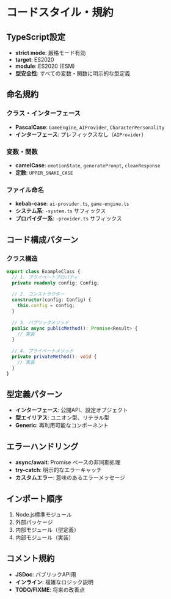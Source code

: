 # コードスタイル・規約

## TypeScript設定
- **strict mode**: 厳格モード有効
- **target**: ES2020
- **module**: ES2020 (ESM)
- **型安全性**: すべての変数・関数に明示的な型定義

## 命名規約
### クラス・インターフェース
- **PascalCase**: `GameEngine`, `AIProvider`, `CharacterPersonality`
- **インターフェース**: プレフィックスなし（`AIProvider`）

### 変数・関数
- **camelCase**: `emotionState`, `generatePrompt`, `cleanResponse`
- **定数**: `UPPER_SNAKE_CASE`

### ファイル命名
- **kebab-case**: `ai-provider.ts`, `game-engine.ts`
- **システム系**: `-system.ts` サフィックス
- **プロバイダー系**: `-provider.ts` サフィックス

## コード構成パターン
### クラス構造
```typescript
export class ExampleClass {
  // 1. プライベートプロパティ
  private readonly config: Config;
  
  // 2. コンストラクター
  constructor(config: Config) {
    this.config = config;
  }
  
  // 3. パブリックメソッド
  public async publicMethod(): Promise<Result> {
    // 実装
  }
  
  // 4. プライベートメソッド
  private privateMethod(): void {
    // 実装
  }
}
```

## 型定義パターン
- **インターフェース**: 公開API、設定オブジェクト
- **型エイリアス**: ユニオン型、リテラル型
- **Generic**: 再利用可能なコンポーネント

## エラーハンドリング
- **async/await**: Promise ベースの非同期処理
- **try-catch**: 明示的なエラーキャッチ
- **カスタムエラー**: 意味のあるエラーメッセージ

## インポート順序
1. Node.js標準モジュール
2. 外部パッケージ
3. 内部モジュール（型定義）
4. 内部モジュール（実装）

## コメント規約
- **JSDoc**: パブリックAPI用
- **インライン**: 複雑なロジック説明
- **TODO/FIXME**: 将来の改善点